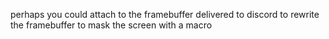 perhaps you could attach to the framebuffer delivered to discord to rewrite the framebuffer to mask the screen with a macro

